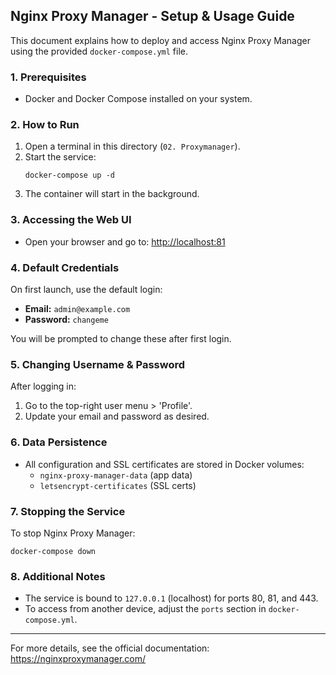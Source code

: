 ## Nginx Proxy Manager - Setup & Usage Guide

This document explains how to deploy and access Nginx Proxy Manager using the provided `docker-compose.yml` file.

### 1. Prerequisites
- Docker and Docker Compose installed on your system.

### 2. How to Run
1. Open a terminal in this directory (`02. Proxymanager`).
2. Start the service:
	 ```pwsh
	 docker-compose up -d
	 ```
3. The container will start in the background.

### 3. Accessing the Web UI
- Open your browser and go to: [http://localhost:81](http://localhost:81)

### 4. Default Credentials
On first launch, use the default login:
- **Email:** `admin@example.com`
- **Password:** `changeme`

You will be prompted to change these after first login.

### 5. Changing Username & Password
After logging in:
1. Go to the top-right user menu > 'Profile'.
2. Update your email and password as desired.

### 6. Data Persistence
- All configuration and SSL certificates are stored in Docker volumes:
	- `nginx-proxy-manager-data` (app data)
	- `letsencrypt-certificates` (SSL certs)

### 7. Stopping the Service
To stop Nginx Proxy Manager:
```pwsh
docker-compose down
```

### 8. Additional Notes
- The service is bound to `127.0.0.1` (localhost) for ports 80, 81, and 443.
- To access from another device, adjust the `ports` section in `docker-compose.yml`.

---
For more details, see the official documentation: https://nginxproxymanager.com/
